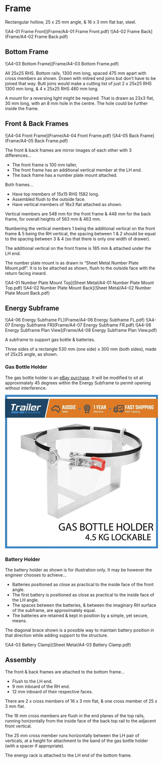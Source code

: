 # Frame

Rectangular hollow, 25 x 25 mm angle, & 16 x 3 mm flat bar, steel.


![A4-01 Frame Front](Frame/A4-01 Frame Front.pdf)
![A4-02 Frame Back](Frame/A4-02 Frame Back.pdf)

## Bottom Frame

![A4-03 Bottom Frame](Frame/A4-03 Bottom Frame.pdf)

All 25x25 RHS. Bottom rails, 1300 mm long, spaced 475 mm apart with cross members as shown. Drawn with mitred end joins but don’t have to be joined that way. Butt joins would make a cutting list of just 2 x 25x25 RHS 1300 mm long, & 4 x 25x25 RHS 480 mm long.

A mount for a reversing light might be required. That is drawn as 23x3 flat, 30 mm long, with an 8 mm hole in the centre. The hole could be further inside the frame.

## Front & Back Frames

![A4-04 Front Frame](Frame/A4-04 Front Frame.pdf)
![A4-05 Back Frame](Frame/A4-05 Back Frame.pdf)

The front & back frames are mirror images of each other with 3 differences…

* The front frame is 100 mm taller,
* The front frame has an additional vertical member at the LH end.
* The back frame has a number plate mount attached.

Both frames…

* Have top members of 15x15 RHS 1582 long.
* Assembled flush to the outside face.
* Have vertical members of 16x3 flat attached as shown.

Vertical members are 548 mm for the front frame & 448 mm for the back frame, for overall heights of 563 mm & 463 mm.

Numbering the vertical members 1 being the additional vertical on the front frame & 5 being the RH vertical, the spacing between 1 & 2 should be equal to the spacing between 3 & 4 (so that there is only one width of drawer).

The additional vertical on the front frame is 185 mm & attached under the LH end.

The number plate mount is as drawn in “Sheet Metal.Number Plate Mount.pdf”. It is to be attached as shown, flush to the outside face with the return facing inward.

![A4-01 Number Plate Mount Top](Sheet Metal/A4-01 Number Plate Mount Top.pdf)
![A4-02 Number Plate Mount Back](Sheet Metal/A4-02 Number Plate Mount Back.pdf)

## Energy Subframe

![A4-06 Energy Subframe FL](Frame/A4-06 Energy Subframe FL.pdf)
![A4-07 Energy Subframe FR](Frame/A4-07 Energy Subframe FR.pdf)
![A4-08 Energy Subframe Plan View](Frame/A4-08 Energy Subframe Plan View.pdf)

A subframe to support gas bottle & batteries.

Three sides of a rectangle 530 mm (one side) x 300 mm (both sides), made of 25x25 angle, as shown.

### Gas Bottle Holder

The gas bottle holder is an [eBay purchase](https://www.ebay.com.au/itm/254621457008). It will be modified to sit at approximately 45 degrees within the  Energy Subframe to permit opening without interference.

![gas-bottle-holder](_images/gas-bottle-holder.jpeg)

### Battery Holder

The battery holder as shown is for illustration only. It may be however the engineer chooses to achieve…

* Batteries positioned as close as practical to the inside face of the front angle.
* The first battery is positioned as close as practical to the inside face of the LH angle.
* The spaces between the batteries, & between the imaginary RH surface of the subframe, are approximately equal.
* The batteries are retained & kept in position by a simple, yet secure, means.

The diagonal brace shown is a possible way to maintain battery position in that direction while adding support to the structure.

![A4-03 Battery Clamp](Sheet Metal/A4-03 Battery Clamp.pdf)

## Assembly

The front & back frames are attached to the bottom frame…

* Flush to the LH end.
* 9 mm inboard of the RH end.
* 12 mm inboard of their respective faces.

There are 2 x cross members of 16 x 3 mm flat, & one cross member of 25 x 3 mm flat.

The 16 mm cross members are flush in the end planes of the top rails, running horizontally from the inside face of the back top rail to the adjacent front vertical.

The 25 mm cross member runs horizontally between the LH pair of verticals, at a height for attachment to the band of the gas bottle holder (with a spacer if appropriate).

The energy rack is attached to the LH end of the bottom frame.

